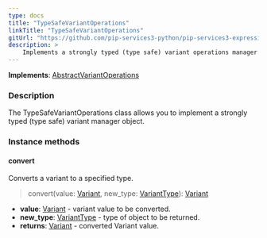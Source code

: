 ```yaml
---
type: docs
title: "TypeSafeVariantOperations"
linkTitle: "TypeSafeVariantOperations"
gitUrl: "https://github.com/pip-services3-python/pip-services3-expressions-python"
description: > 
    Implements a strongly typed (type safe) variant operations manager object.
---
```


**Implements**: [AbstractVariantOperations](../abstract_variant_operations)

### Description

The TypeSafeVariantOperations class allows you to implement a strongly typed (type safe) variant manager object.


### Instance methods

#### convert
Converts a variant to a specified type.

> convert(value: [Variant](../variant), new_type: [VariantType](../variant_type)): [Variant](../variant)

- **value**: [Variant](../variant) - variant value to be converted.
- **new_type**: [VariantType](../variant_type) - type of object to be returned.
- **returns**: [Variant](../variant) - converted Variant value.
